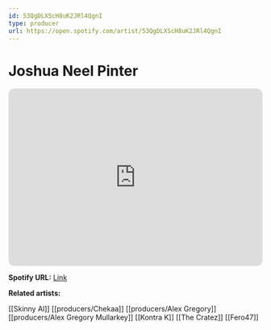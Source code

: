 ```yaml
---
id: 53QgDLXScH8uK2JRl4QgnI
type: producer
url: https://open.spotify.com/artist/53QgDLXScH8uK2JRl4QgnI
---
```

# Joshua Neel Pinter

<iframe style="border-radius:12px" src="https://open.spotify.com/embed/artist/53QgDLXScH8uK2JRl4QgnI" width="100%" height="352" frameBorder="0" allowfullscreen="" allow="autoplay; clipboard-write; encrypted-media; fullscreen; picture-in-picture" loading="lazy"></iframe>

**Spotify URL:** [Link](https://open.spotify.com/artist/53QgDLXScH8uK2JRl4QgnI)

**Related artists:**

[[Skinny Al]]
[[producers/Chekaa]]
[[producers/Alex Gregory]]
[[producers/Alex Gregory Mullarkey]]
[[Kontra K]]
[[The Cratez]]
[[Fero47]]
